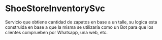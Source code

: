 # ShoeStoreInventorySvc
Servicio que obtiene cantidad de zapatos en base a un talle, su logica esta construida en base a que la misma se utilizaría como un Bot para que los clientes comprueben por Whatsapp, una web, etc.
